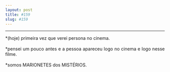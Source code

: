 ```yaml
---
layout: post
title: #159
slug: #159
---
```

---
<p class="description" style="text-align: justify;">
*(hoje) primeira vez que verei persona no cinema.
<br>
  <br>
*pensei um pouco antes e a pessoa apareceu logo no cinema e logo nesse filme.
<br>
  <br>
*somos MARIONETES dos MISTÉRIOS.
<br>
<br>
